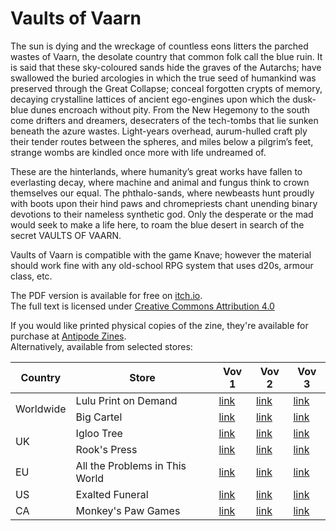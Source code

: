 # Vaults of Vaarn

The sun is dying and the wreckage of countless eons litters the parched wastes of Vaarn, the desolate country that common folk call the blue ruin. It is said that these sky-coloured sands hide the graves of the Autarchs; have swallowed the buried arcologies in which the true seed of humankind was preserved through the Great Collapse; conceal forgotten crypts of memory, decaying crystalline lattices of ancient ego-engines upon which the dusk-blue dunes encroach without pity. From the New Hegemony to the south come drifters and dreamers, desecraters of the tech-tombs that lie sunken beneath the azure wastes. Light-years overhead, aurum-hulled craft ply their tender routes between the spheres, and miles below a pilgrim’s feet, strange wombs are kindled once more with life undreamed of.

These are the hinterlands, where humanity’s great works have fallen to everlasting decay, where machine and animal and fungus think to crown themselves our equal. The phthalo-sands, where newbeasts hunt proudly with boots upon their hind paws and chromepriests chant unending binary devotions to their nameless synthetic god. Only the desperate or the mad would seek to make a life here, to roam the blue desert in search of the secret VAULTS OF VAARN.

Vaults of Vaarn is compatible with the game Knave; however the material should work fine with any old-school RPG system that uses d20s, armour class, etc.

The PDF version is available for free on [itch.io](https://graculusdroog.itch.io).  
The full text is licensed under [Creative Commons Attribution 4.0](https://creativecommons.org/licenses/by/4.0/)  

If you would like printed physical copies of the zine, they're available for purchase at [Antipode Zines](https://antipodezines.com/collections/zines).  
Alternatively, available from selected stores:  

<table>
  <thead><th>Country</th><th>Store</th><th>Vov 1</th><th>Vov 2</th><th>Vov 3</th></thead>
  <tr><td rowspan="2">Worldwide</td><td>Lulu Print on Demand</td>
    <td><a href="https://www.lulu.com/en/us/shop/leo-hunt-and-leo-hunt/vaults-of-vaarn-1/paperback/product-vqwnjv.html?page=1&pageSize=4">link</a></td>
    <td><a href="https://www.lulu.com/en/us/shop/leo-hunt/vaults-of-vaarn-2/paperback/product-yk4wq7.html?page=1&pageSize=4">link</a></td>
    <td><a href="https://www.lulu.com/en/us/shop/leo-hunt/vaults-of-vaarn-3/paperback/product-eq87gz.html?page=1&pageSize=4">link</a></td>
  </tr>
  <tr><td>Big Cartel</td>
    <td><a href="https://vaultsofvaarn.bigcartel.com/product/vaults-of-vaarn-1">link</a></td>
    <td><a href="https://vaultsofvaarn.bigcartel.com/product/vaults-of-vaarn-2">link</a></td>
    <td><a href="https://vaultsofvaarn.bigcartel.com/product/vaults-of-vaarn-3">link</a></td>
  </tr>
  <tr><td rowspan="2">UK</td><td>Igloo Tree</td>
    <td><a href="https://iglootree.com/vaults-of-vaarn-1-78-p.asp">link</a></td>
    <td><a href="https://iglootree.com/vaults-of-vaarn-2-79-p.asp">link</a></td>
    <td><a href="https://iglootree.com/vaults-of-vaarn-3-510-p.asp">link</a></td>
  </tr>
  <tr><td>Rook's Press</td>
    <td><a href="https://www.rookspress.com/products/vaults-of-vaarn-1">link</a></td>
    <td><a href="https://www.rookspress.com/products/vaults-of-vaarn-2">link</a></td>
    <td><a href="https://www.rookspress.com/products/vaults-of-vaarn-3">link</a></td>
  </tr>
  <tr><td>EU</td><td>All the Problems in This World</td>
    <td><a href="https://alltheproblemsinthisworld.com/shop/p/leo-hunt-vaults-of-vaarn">link</a></td>
    <td><a href="https://alltheproblemsinthisworld.com/shop/p/vaultsofvaarn2">link</a></td>
    <td><a href="https://alltheproblemsinthisworld.com/shop/p/leo-hunt-vaults-of-vaarn-3">link</a></td>
  </tr>
  <tr><td>US</td><td>Exalted Funeral</td>
    <td><a href="https://www.exaltedfuneral.com/products/vaults-of-vaarn-1-pdf">link</a></td>
    <td><a href="https://www.exaltedfuneral.com/products/vaults-of-vaarn-2">link</a></td>
    <td><a href="https://www.exaltedfuneral.com/products/vaults-of-vaarn-3-pdf">link</a></td>
  </tr>
  <tr><td>CA</td><td>Monkey's Paw Games</td>
    <td><a href="https://monkeyspawgames.com/products/vaults-of-vaarn">link</a></td>
    <td><a href="https://monkeyspawgames.com/collections/setting/products/vaults-of-vaarn-2">link</a></td>
    <td><a href="https://monkeyspawgames.com/collections/new-arrivals/products/vaults-of-vaarn-3">link</a></td>
  </tr>
</table>
